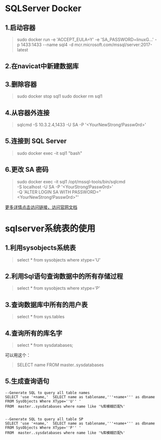 # SQLServer Docker

## 1.启动容器
> sudo docker run -e 'ACCEPT_EULA=Y' -e 'SA_PASSWORD=linuxG...'  -p 1433:1433 --name sql4   -d mcr.microsoft.com/mssql/server:2017-latest

## 2.在navicat中新建数据库

## 3.删除容器

>sudo docker stop sql1
>sudo docker rm sql1

## 4.从容器外连接

> sqlcmd -S 10.3.2.4,1433 -U SA -P '<YourNewStrong!Passw0rd>'

## 5.连接到 SQL Server

> sudo docker exec -it sql1 "bash"

## 6.更改 SA 密码

>sudo docker exec -it sql1 /opt/mssql-tools/bin/sqlcmd \
>  -S localhost -U SA -P '<YourStrong!Passw0rd>' \
>  -Q 'ALTER LOGIN SA WITH PASSWORD="<YourNewStrong!Passw0rd>"'

[更多详情点击访问链接，访问官网文档](https://docs.microsoft.com/zh-cn/sql/linux/quickstart-install-connect-docker?view=sql-server-2017)



# sqlserver系统表的使用

## 1.利用sysobjects系统表

> select * from sysobjects where xtype='U'

## 2.利用Sql语句查询数据中的所有存储过程

> select * from sysobjects where xtype='P'



## 3.查询数据库中所有的用户表

>  select * from sys.tables

## 4.查询所有的库名字

> select * from sysdatabases;

可以用这个：

> SELECT name FROM  master..sysdatabases

## 5.生成查询语句

~~~
--Generate SQL to query all table names
SELECT 'use '+name,'  SELECT name as tablename,'''+name+''' as dbname FROM SysObjects Where XType=''U'' ' 
FROM  master..sysdatabases where name like '%库模糊匹配%'


--Generate SQL to query all table SP
SELECT 'use '+name,'  SELECT name as tablename,'''+name+''' as dbname FROM SysObjects Where XType=''P'' ' 
FROM  master..sysdatabases where name like '%库模糊匹配%'
~~~

